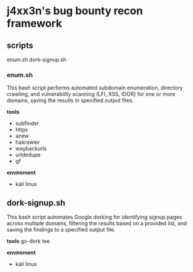 # j4xx3n's bug bounty recon framework


## scripts
enum.sh
dork-signup.sh

### enum.sh
This bash script performs automated subdomain enumeration, directory crawling, and vulnerability scanning (LFI, XSS, IDOR) for one or more domains, saving the results in specified output files.

**tools**
- subfinder
- httpx
- anew
- hakrawler
- waybackurls
- urldedupe
- gf

**enviroment**
- kali linux

## dork-signup.sh
This bash script automates Google dorking for identifying signup pages across multiple domains, filtering the results based on a provided list, and saving the findings to a specified output file.

**tools**
go-dork
tee

**enviroment**
- kali linux

